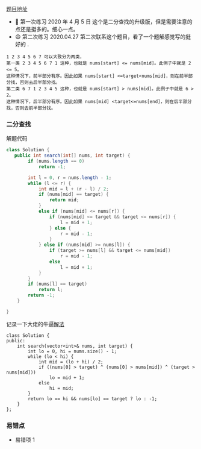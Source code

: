[题目地址](https://leetcode-cn.com/problems/search-in-rotated-sorted-array/)

- :slightly_smiling_face: 第一次练习 2020 年 4 月 5 日 这个是二分查找的升级版，但是需要注意的点还是挺多的。细心一点。
- :smile: 第二次练习 2020.04.27 第二次联系这个题目，看了一个题解感觉写的挺好的 .

```
1 2 3 4 5 6 7 可以大致分为两类，
第一类 2 3 4 5 6 7 1 这种，也就是 nums[start] <= nums[mid]。此例子中就是 2 <= 5。
这种情况下，前半部分有序。因此如果 nums[start] <=target<nums[mid]，则在前半部分找，否则去后半部分找。
第二类 6 7 1 2 3 4 5 这种，也就是 nums[start] > nums[mid]。此例子中就是 6 > 2。
这种情况下，后半部分有序。因此如果 nums[mid] <target<=nums[end]，则在后半部分找，否则去前半部分找。
```

### 二分查找

解题代码

```java
class Solution {
   public int search(int[] nums, int target) {
        if (nums.length == 0)
            return -1;

        int l = 0, r = nums.length - 1;
        while (l <= r) {
            int mid = l + (r - l) / 2;
            if (nums[mid] == target) {
                return mid;
            }
            else if (nums[mid] <= nums[r]) {
                if (nums[mid] <= target && target <= nums[r]) {
                    l = mid + 1;
                } else {
                    r = mid - 1;
                }
            } else if (nums[mid] >= nums[l]) {
                if (target >= nums[l] && target <= nums[mid])
                    r = mid - 1;
                else
                    l = mid + 1;
            }
        }
        if (nums[l] == target)
            return l;
        return -1;
    }

}
```

记录一下大佬的牛逼[解法](https://leetcode-cn.com/problems/search-in-rotated-sorted-array/solution/ji-jian-solution-by-lukelee/)

```
class Solution {
public:
    int search(vector<int>& nums, int target) {
        int lo = 0, hi = nums.size() - 1;
        while (lo < hi) {
            int mid = (lo + hi) / 2;
            if ((nums[0] > target) ^ (nums[0] > nums[mid]) ^ (target > nums[mid]))
                lo = mid + 1;
            else
                hi = mid;
        }
        return lo == hi && nums[lo] == target ? lo : -1;
    }
};
```

### 易错点

- 易错项 1
